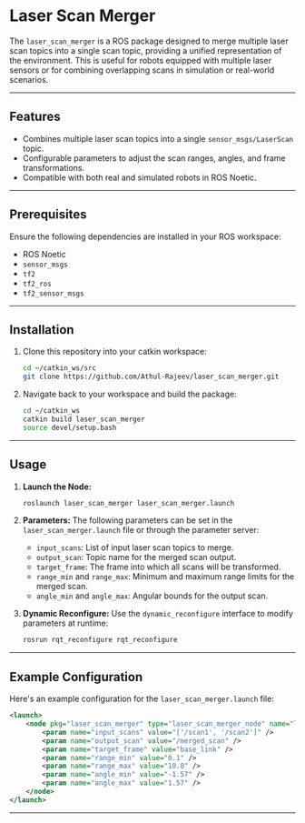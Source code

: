 # Laser Scan Merger

The `laser_scan_merger` is a ROS package designed to merge multiple laser scan topics into a single scan topic, providing a unified representation of the environment. This is useful for robots equipped with multiple laser sensors or for combining overlapping scans in simulation or real-world scenarios.

---

## Features

- Combines multiple laser scan topics into a single `sensor_msgs/LaserScan` topic.
- Configurable parameters to adjust the scan ranges, angles, and frame transformations.
- Compatible with both real and simulated robots in ROS Noetic.

---

## Prerequisites

Ensure the following dependencies are installed in your ROS workspace:

- ROS Noetic
- `sensor_msgs`
- `tf2`
- `tf2_ros`
- `tf2_sensor_msgs`

---

## Installation

1. Clone this repository into your catkin workspace:
   ```bash
   cd ~/catkin_ws/src
   git clone https://github.com/Athul-Rajeev/laser_scan_merger.git
   ```

2. Navigate back to your workspace and build the package:
   ```bash
   cd ~/catkin_ws
   catkin build laser_scan_merger
   source devel/setup.bash
   ```

---

## Usage

1. **Launch the Node:**
   ```bash
   roslaunch laser_scan_merger laser_scan_merger.launch
   ```

2. **Parameters:**
   The following parameters can be set in the `laser_scan_merger.launch` file or through the parameter server:
   - `input_scans`: List of input laser scan topics to merge.
   - `output_scan`: Topic name for the merged scan output.
   - `target_frame`: The frame into which all scans will be transformed.
   - `range_min` and `range_max`: Minimum and maximum range limits for the merged scan.
   - `angle_min` and `angle_max`: Angular bounds for the output scan.

3. **Dynamic Reconfigure:**
   Use the `dynamic_reconfigure` interface to modify parameters at runtime:
   ```bash
   rosrun rqt_reconfigure rqt_reconfigure
   ```

---

## Example Configuration

Here's an example configuration for the `laser_scan_merger.launch` file:

```xml
<launch>
    <node pkg="laser_scan_merger" type="laser_scan_merger_node" name="laser_scan_merger">
        <param name="input_scans" value="['/scan1', '/scan2']" />
        <param name="output_scan" value="/merged_scan" />
        <param name="target_frame" value="base_link" />
        <param name="range_min" value="0.1" />
        <param name="range_max" value="10.0" />
        <param name="angle_min" value="-1.57" />
        <param name="angle_max" value="1.57" />
    </node>
</launch>
```

---
